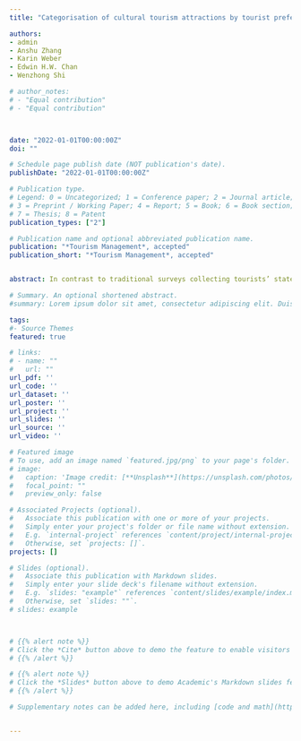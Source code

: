 ```yaml
---
title: "Categorisation of cultural tourism attractions by tourist preference using location-based social network data: The case of entral, Hong Kong"

authors:
- admin
- Anshu Zhang
- Karin Weber
- Edwin H.W. Chan
- Wenzhong Shi

# author_notes:
# - "Equal contribution"
# - "Equal contribution"



date: "2022-01-01T00:00:00Z"
doi: ""

# Schedule page publish date (NOT publication's date).
publishDate: "2022-01-01T00:00:00Z"

# Publication type.
# Legend: 0 = Uncategorized; 1 = Conference paper; 2 = Journal article;
# 3 = Preprint / Working Paper; 4 = Report; 5 = Book; 6 = Book section;
# 7 = Thesis; 8 = Patent
publication_types: ["2"]

# Publication name and optional abbreviated publication name.
publication: "*Tourism Management*, accepted"
publication_short: "*Tourism Management*, accepted"


abstract: In contrast to traditional surveys collecting tourists’ stated responses, location-based social network data provide information about tourists’ observed behaviours. This study proposes a methodology to categorise cultural tourism attractions based on tourists’ preferences detected by their citywide travel trajectories. It was applied to Central, a district in Hong Kong, by using Instagram data of tourists who geotagged certain attraction(s) in the study area from May 2018 to April 2020. Four categories were identified through cluster analysis, and a typology of cultural tourism attractions was proposed based on the importance of historical and contemporary features. The results show significant differences among the clusters and within Hong Kong’s short-haul markets. Japanese tourists prefer ‘Heritage centres’ and ‘Art galleries/Performance venues’ while tourists from Thailand prefer ‘Historic sites’ and ‘Street markets’. The study contributes an innovative approach to differentiate cultural tourism attractions, which is helpful in targeting potential tourists.

# Summary. An optional shortened abstract.
#summary: Lorem ipsum dolor sit amet, consectetur adipiscing elit. Duis posuere tellus ac convallis placerat. Proin tincidunt magna sed ex sollicitudin condimentum.

tags:
#- Source Themes
featured: true

# links:
# - name: ""
#   url: ""
url_pdf: ''
url_code: ''
url_dataset: ''
url_poster: ''
url_project: ''
url_slides: ''
url_source: ''
url_video: ''

# Featured image
# To use, add an image named `featured.jpg/png` to your page's folder. 
# image:
#   caption: 'Image credit: [**Unsplash**](https://unsplash.com/photos/jdD8gXaTZsc)'
#   focal_point: ""
#   preview_only: false

# Associated Projects (optional).
#   Associate this publication with one or more of your projects.
#   Simply enter your project's folder or file name without extension.
#   E.g. `internal-project` references `content/project/internal-project/index.md`.
#   Otherwise, set `projects: []`.
projects: []

# Slides (optional).
#   Associate this publication with Markdown slides.
#   Simply enter your slide deck's filename without extension.
#   E.g. `slides: "example"` references `content/slides/example/index.md`.
#   Otherwise, set `slides: ""`.
# slides: example



# {{% alert note %}}
# Click the *Cite* button above to demo the feature to enable visitors to import publication metadata into their reference management software.
# {{% /alert %}}

# {{% alert note %}}
# Click the *Slides* button above to demo Academic's Markdown slides feature.
# {{% /alert %}}

# Supplementary notes can be added here, including [code and math](https://sourcethemes.com/academic/docs/writing-markdown-latex/).


---
```




